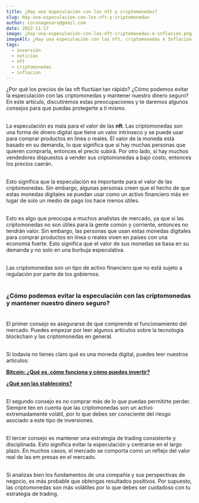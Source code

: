 ```yaml
---
title: ¿Hay una especulación con los nft y criptomonedas?
slug: Hay-una-especulacion-con-los-nft-y-criptomonedas
author: coronagenaro@gmail.com
date: 2022-11-17
image: ¿hay-una-especulación-con-las-nft-criptomonedas-e-inflación.png
imageAlt: ¿Hay una especulación con las nft, criptomonedas e Inflación?
tags:
  - inversión
  - noticias
  - nft
  - criptomonedas
  - inflacion
---
```

¿Por qué los precios de las nft fluctúan tan rápido? ¿Cómo podemos evitar la especulación con las criptomonedas y mantener nuestro dinero seguro? En este artículo, discutiremos estas preocupaciones y te daremos algunos consejos para que puedas protegerte a ti mismo.<br/><br/>

La especulación es mala para el valor de las **nft**. Las criptomonedas son una forma de dinero digital que tiene un valor intrínseco y se puede usar para comprar productos en línea o reales. El valor de la moneda está basado en su demanda, lo que significa que si hay muchas personas que quieren comprarla, entonces el precio subirá. Por otro lado, si hay muchos vendedores dispuestos a vender sus criptomonedas a bajo costo, entonces los precios caerán.<br/><br/>

Esto significa que la especulación es importante para el valor de las criptomonedas. Sin embargo, algunas personas creen que el hecho de que estas monedas digitales se puedan usar como un activo financiero más en lugar de solo un medio de pago los hace menos útiles.<br/><br/>

Esto es algo que preocupa a muchos analistas de mercado, ya que si las criptomonedas no son útiles para la gente común y corriente, entonces no tendrán valor. Sin embargo, las personas que usan estas monedas digitales para comprar productos en línea o reales viven en países con una economía fuerte. Esto significa que el valor de sus monedas se basa en su demanda y no solo en una burbuja especulativa.<br/><br/>

Las criptomonedas son un tipo de activo financiero que no está sujeto a regulación por parte de los gobiernos. <br/><br/>

### **¿Cómo podemos evitar la especulación con las criptomonedas y mantener nuestro dinero seguro?**<br/><br/>

El primer consejo es asegurarse de que comprende el funcionamiento del mercado. Puedes empezar por leer algunos artículos sobre la tecnología blockchain y las criptomonedas en general. <br/><br/>

Si todavía no tienes claro qué es una moneda digital, puedes leer nuestros artículos:

**[Bitcoin: ¿Qué es, cómo funciona y cómo puedes invertir?](https://www.oasisfinanciero.mx/blog/2021-06-19/que-es-bitcoin/)**

**[¿Qué son las stablecoins?](https://www.oasisfinanciero.mx/blog/2022-10-15/que-son-las-stablecoins/)**<br/><br/>

﻿﻿El segundo consejo es no comprar más de lo que puedas permitirte perder. Siempre ten en cuenta que las criptomonedas son un activo extremadamente volátil, por lo que debes ser consciente del riesgo asociado a este tipo de inversiones.<br/><br/>

El tercer consejo es mantener una estrategia de trading consistente y disciplinada. Esto significa evitar la especulación y centrarse en el largo plazo. En muchos casos, el mercado se comporta como un reflejo del valor real de las em presas en el mercado.<br/><br/>

Si analizas bien los fundamentos de una compañía y sus perspectivas de negocio, es más probable que obtengas resultados positivos. Por supuesto, las criptomonedas son más volátiles por lo que debes ser cuidadoso con tu estrategia de trading.<br/><br/>

<!--EndFragment-->